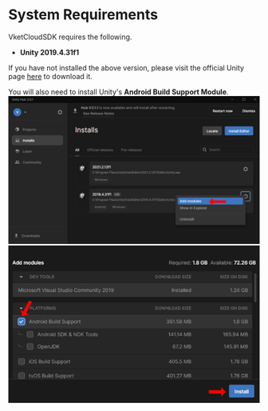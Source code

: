 
# System Requirements
VketCloudSDK requires the following.

- **Unity 2019.4.31f1**

If you have not installed the above version, please visit the official Unity page [here](https://unity.com/ja) to download it. 

You will also need to install Unity's **Android Build Support Module**.
![AddModules](img/AddModules.jpg)
![AndroidSupportInstall](img/AndroidSupportInstall.jpg)